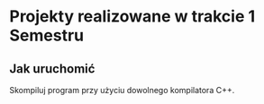 # Projekty realizowane w trakcie 1 Semestru

## Jak uruchomić
Skompiluj program przy użyciu dowolnego kompilatora C++.

